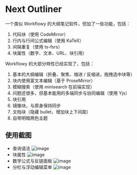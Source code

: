 # Next Outliner

一个类似 Workflowy 的大纲笔记软件，但加了一些功能，包括：

1. 代码块（使用 CodeMirror）
2. 行内与行间公式编辑（使用 KaTeX）
3. 间隔重复（使用 ts-fsrs）
4. 块属性（数字、文本、URL、块引用）

Workflowy 的大部分特性已经实现了，包括：

1. 基本的大纲编辑（折叠、聚焦、缩进 / 反缩进，拖拽选中块等）
2. 块内使用富文本编辑（基于 ProseMirror）
3. 模糊搜索（使用 minisearch 在前端实现）
4. 问题还很多，但基本能用的多端同步与协同编辑（使用 Yjs）
5. 块引用
6. 镜像块，与原身保持同步
7. 文档块（隐藏 bullet，增加块上下间距）
8. 自带明暗两色主题

## 使用截图

- 查询语法
  ![image](https://github.com/user-attachments/assets/66700a66-239d-46d7-b17b-642dc9d6f805)
- 块属性
  ![image](https://github.com/user-attachments/assets/b7161463-9437-42aa-91c6-e42ce95ab663)
- 数学公式与反链面板
  ![image](https://github.com/user-attachments/assets/9154cd46-b369-4986-92a7-41d2da7249dd)
- 分栏与浮动编辑菜单
  ![image](https://github.com/user-attachments/assets/85682bfe-6fb6-4425-b62f-f20a24139901)


